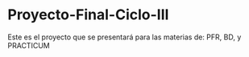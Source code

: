 # Proyecto-Final-Ciclo-III
Este es el proyecto que se presentará para las materias de: PFR, BD, y PRACTICUM

